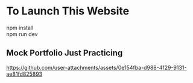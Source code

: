 # To Launch This Website
npm install
<br>
npm run dev

## Mock Portfolio Just Practicing

https://github.com/user-attachments/assets/0e154fba-d988-4f29-9131-ae81fd825893

